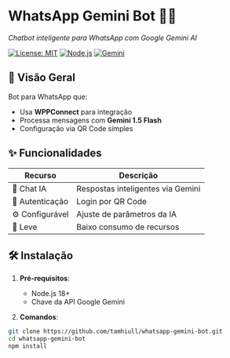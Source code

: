 # WhatsApp Gemini Bot 🤖💬  
*Chatbot inteligente para WhatsApp com Google Gemini AI*

[![License: MIT](https://img.shields.io/badge/License-MIT-yellow.svg)](https://opensource.org/licenses/MIT) 
[![Node.js](https://img.shields.io/badge/Node.js-18%2B-green)](https://nodejs.org/) 
[![Gemini](https://img.shields.io/badge/Gemini-1.5%20Flash-blue)](https://ai.google.dev/)

## 📌 Visão Geral
Bot para WhatsApp que:
- Usa **WPPConnect** para integração
- Processa mensagens com **Gemini 1.5 Flash**
- Configuração via QR Code simples

## ✨ Funcionalidades
| Recurso | Descrição |
|---------|-----------|
| 💬 Chat IA | Respostas inteligentes via Gemini |
| 🔐 Autenticação | Login por QR Code |
| ⚙️ Configurável | Ajuste de parâmetros da IA |
| 🚀 Leve | Baixo consumo de recursos |

## 🛠️ Instalação
1. **Pré-requisitos**:
   - Node.js 18+
   - Chave da API Google Gemini

2. **Comandos**:
```bash
git clone https://github.com/tamhiull/whatsapp-gemini-bot.git
cd whatsapp-gemini-bot
npm install
